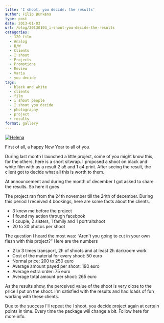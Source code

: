 ```yaml
---
title: 'I shoot, you decide: the results'
author: Filip Bunkens
type: post
date: 2013-01-03
url: /blog/20130103_i-shoot-you-decide-the-results
categories:
  - 120 film
  - Analog
  - B/W
  - Clients
  - I shoot
  - Projects
  - Promotions
  - Review
  - Varia
  - you decide
tags:
  - black and white
  - clients
  - film
  - i shoot people
  - I shoot you decide
  - photography
  - project
  - results
format: gallery
---
```

[![Helena][1]](/images/blogposts/helena.jpg)

First of all, a happy New Year to all of you.

During last month I launched a little project, some of you might know this, for the others, here is a short sitwrap. I proposed a shoot on black and white film with as a result 2 a5 and 1 a4 print. After seeing the result, the client got to decide what all this is worth to them.

At announcement and during the month of december I got asked to share the results. So here it goes

The project ran from the 24th november till the 24th of december. During this period I received 4 bookings, here are some facts about the clients.

  * 3 knew me before the project
  * 1 found my action through facebook
  * 1 couple, 2 sisters, 1 family and 1 portraitshoot
  * 20 to 30 photos per shoot

The question I heard the most was: &#8220;Aren't you going to cut in your own flesh with this project?&#8221; Here are the numbers

  * 2 to 3 times transport, 2h of shoots and at least 2h darkroom work
  * Cost of the material for every shoot: 50 euro
  * Normal price: 200 to 250 euro
  * Average amount payed per shoot: 190 euro
  * Average extra order: 75 euro
  * Average total amount per shoot: 265 euro

As the results show, the perceived value of the shoot is very close to the price I put on the shoot. I'm satisfied with the results and had loads of fun working with these clients.

Due to the success I'll repeat the I shoot, you decide project again at certain points in time. Every time the package will change a bit. Follow here for more info.

 [1]: /images/blogposts/helena.jpg